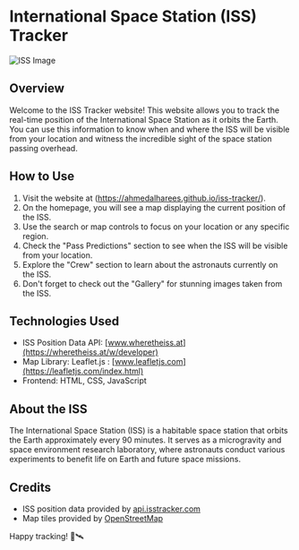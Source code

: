 # International Space Station (ISS) Tracker

![ISS Image](https://external-content.duckduckgo.com/iu/?u=https%3A%2F%2Fdm0qx8t0i9gc9.cloudfront.net%2Fthumbnails%2Fvideo%2FNIHmZbghlilb1qj7b%2Fvideoblocks-4k-flight-of-the-international-space-station-above-the-earth_sbg5ildpz_thumbnail-1080_01.png&f=1&nofb=1&ipt=e5f04c26718d2a6147b179d5c8e8277c1574d39fa4b6a09ed8abdd484ab84284&ipo=images)

## Overview

Welcome to the ISS Tracker website! This website allows you to track the real-time position of the International Space Station as it orbits the Earth. You can use this information to know when and where the ISS will be visible from your location and witness the incredible sight of the space station passing overhead.


## How to Use

1. Visit the website at (https://ahmedalharees.github.io/iss-tracker/).
2. On the homepage, you will see a map displaying the current position of the ISS.
3. Use the search or map controls to focus on your location or any specific region.
4. Check the "Pass Predictions" section to see when the ISS will be visible from your location.
5. Explore the "Crew" section to learn about the astronauts currently on the ISS.
6. Don't forget to check out the "Gallery" for stunning images taken from the ISS.

## Technologies Used

- ISS Position Data API: [www.wheretheiss.at](https://wheretheiss.at/w/developer)
- Map Library: Leaflet.js : [www.leafletjs.com](https://leafletjs.com/index.html)
- Frontend: HTML, CSS, JavaScript

## About the ISS

The International Space Station (ISS) is a habitable space station that orbits the Earth approximately every 90 minutes. It serves as a microgravity and space environment research laboratory, where astronauts conduct various experiments to benefit life on Earth and future space missions.

## Credits

- ISS position data provided by [api.isstracker.com](https://api.isstracker.com)
- Map tiles provided by [OpenStreetMap](https://www.openstreetmap.org)


Happy tracking! 🚀🛰️
